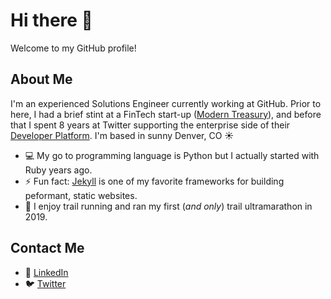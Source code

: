 # Hi there 👋
Welcome to my GitHub profile!

## About Me
I'm an experienced Solutions Engineer currently working at GitHub. Prior to here, I had a brief stint at a FinTech start-up ([Modern Treasury](https://www.moderntreasury.com/)), and before that I spent 8 years at Twitter supporting the enterprise side of their [Developer Platform](https://developer.x.com/en). I'm based in sunny Denver, CO ☀️

- :computer: My go to programming language is Python but I actually started with Ruby years ago.
- ⚡ Fun fact: [Jekyll](https://jekyllrb.com/) is one of my favorite frameworks for building peformant, static websites.
- 🏃 I enjoy trail running and ran my first (_and only_) trail ultramarathon in 2019.

## Contact Me
- 👔 [LinkedIn](https://www.linkedin.com/in/johntdemos/)
- 🐦 [Twitter](https://www.twitter.com/johnd)
